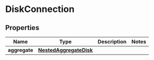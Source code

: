 

# DiskConnection


## Properties

Name | Type | Description | Notes
------------ | ------------- | ------------- | -------------
**aggregate** | [**NestedAggregateDisk**](NestedAggregateDisk.md) |  | 



